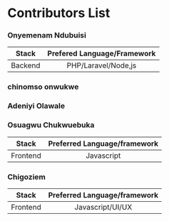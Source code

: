 # Contributors List

### Onyemenam Ndubuisi

| Stack       | Prefered Language/Framework      
| ------------- |:-------------:| 
| Backend      | PHP/Laravel/Node,js | 

### chinomso onwukwe
### Adeniyi Olawale
### Osuagwu Chukwuebuka
| Stack      | Preferred Language/framework          
| ------------- |:-------------:| 
| Frontend      | Javascript | 
### Chigoziem 
| Stack      | Preferred Language/framework          
| ------------- |:-------------:| 
| Frontend      | Javascript/UI/UX|

